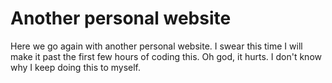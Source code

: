 # Another personal website
Here we go again with another personal website. I swear this time I will make it past the first few hours of coding this. Oh god, it hurts. I don't know why I keep doing this to myself. 

